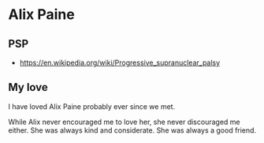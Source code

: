 # Alix Paine

## PSP

* https://en.wikipedia.org/wiki/Progressive_supranuclear_palsy

## My love

I have loved Alix Paine probably ever since we met.

While Alix never encouraged me to love her, she never discouraged me either. She was always kind and considerate. She was always a good friend.

